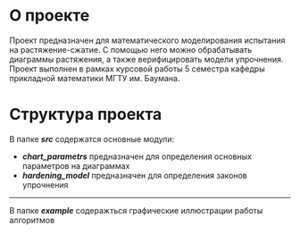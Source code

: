 # О проекте
Проект предназначен для математического моделирования испытания на растяжение-сжатие. С помощью него можно обрабатывать диаграммы растяжения, а также верифицировать модели упрочнения. Проект выполнен в рамках курсовой работы 5 семестра кафедры прикладной математики МГТУ им. Баумана.

# Структура проекта
В папке ***src*** содержатся основные модули: 
* ***chart_parametrs*** предназначен для определения основных параметров на диаграммах
* ***hardening_model*** предназначен для определения законов упрочнения
----
В папке ***example*** содеражться графические иллюстрации работы алгоритмов